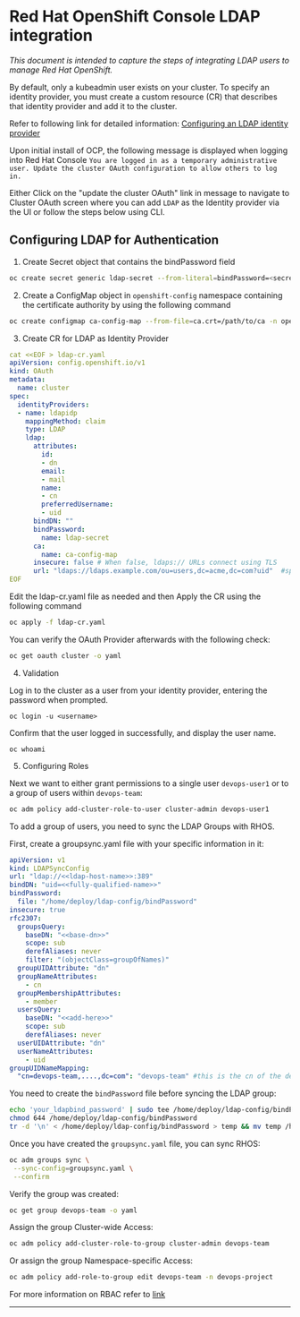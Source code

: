 # Red Hat OpenShift Console LDAP integration 
*This document is intended to capture the steps of integrating LDAP users to manage Red Hat OpenShift.*

By default, only a kubeadmin user exists on your cluster. To specify an identity provider, you must create a custom resource (CR) that describes that identity provider and add it to the cluster. 

Refer to following link for detailed information: [Configuring an LDAP identity provider](https://docs.redhat.com/en/documentation/openshift_container_platform/4.16/html/authentication_and_authorization/configuring-identity-providers#configuring-ldap-identity-provider)

Upon initial install of OCP, the following message is displayed when logging into Red Hat Console
`You are logged in as a temporary administrative user. Update the cluster OAuth configuration to allow others to log in.`

Either Click on the "update the cluster OAuth" link in message to navigate to Cluster OAuth screen where you can add `LDAP` as the Identity provider via the UI or follow the steps below using CLI.


## Configuring LDAP for Authentication
 

1. Create Secret object that contains the bindPassword field

```bash
oc create secret generic ldap-secret --from-literal=bindPassword=<secret> -n openshift-config
```

2. Create a ConfigMap object in `openshift-config` namespace containing the certificate authority by using the following command 

```bash
oc create configmap ca-config-map --from-file=ca.crt=/path/to/ca -n openshift-config
```

3. Create CR for LDAP as Identity Provider

```yaml annotate
cat <<EOF > ldap-cr.yaml
apiVersion: config.openshift.io/v1
kind: OAuth
metadata:
  name: cluster
spec:
  identityProviders:
  - name: ldapidp 
    mappingMethod: claim 
    type: LDAP
    ldap:
      attributes:
        id: 
        - dn
        email: 
        - mail
        name: 
        - cn
        preferredUsername: 
        - uid
      bindDN: "" 
      bindPassword: 
        name: ldap-secret
      ca: 
        name: ca-config-map
      insecure: false # When false, ldaps:// URLs connect using TLS
      url: "ldaps://ldaps.example.com/ou=users,dc=acme,dc=com?uid"  #specifies the LDAP host and search parameters to use
EOF
```

Edit the ldap-cr.yaml file as needed and then Apply the CR using the following command
```bash
oc apply -f ldap-cr.yaml
```

You can verify the OAuth Provider afterwards with the following check:

```bash
oc get oauth cluster -o yaml
```


4. Validation

Log in to the cluster as a user from your identity provider, entering the password when prompted. 

```
oc login -u <username>
```

Confirm that the user logged in successfully, and display the user name. 

```
oc whoami
```

5. Configuring Roles

Next we want to either grant permissions to a single user `devops-user1`  or to a group of users within `devops-team`:

```bash
oc adm policy add-cluster-role-to-user cluster-admin devops-user1
```

To add a group of users, you need to sync the LDAP Groups with RHOS.

First, create a groupsync.yaml file with your specific information in it:

```yaml
apiVersion: v1
kind: LDAPSyncConfig
url: "ldap://<<ldap-host-name>>:389"
bindDN: "uid=<<fully-qualified-name>>"
bindPassword:
  file: "/home/deploy/ldap-config/bindPassword"
insecure: true
rfc2307:
  groupsQuery:
    baseDN: "<<base-dn>>"
    scope: sub
    derefAliases: never
    filter: "(objectClass=groupOfNames)"
  groupUIDAttribute: "dn"
  groupNameAttributes:
    - cn
  groupMembershipAttributes:
    - member
  usersQuery:
    baseDN: "<<add-here>>"
    scope: sub
    derefAliases: never
  userUIDAttribute: "dn"
  userNameAttributes:
    - uid
groupUIDNameMapping:
  "cn=devops-team,....,dc=com": "devops-team" #this is the cn of the devops group
 ```

You need to create the `bindPassword` file before syncing the LDAP group:

```bash
echo 'your_ldapbind_password' | sudo tee /home/deploy/ldap-config/bindPassword > /dev/null
chmod 644 /home/deploy/ldap-config/bindPassword
tr -d '\n' < /home/deploy/ldap-config/bindPassword > temp && mv temp /home/deploy/ldap-config/bindPassword
```

 Once you have created the `groupsync.yaml` file, you can sync RHOS:

 ```bash
 oc adm groups sync \
  --sync-config=groupsync.yaml \
  --confirm
```

Verify the group was created:

```bash
oc get group devops-team -o yaml
```

Assign the group Cluster-wide Access:

```bash
oc adm policy add-cluster-role-to-group cluster-admin devops-team
```

Or assign the group Namespace-specific Access:

```bash
oc adm policy add-role-to-group edit devops-team -n devops-project
```

For more information on RBAC refer to [link](https://docs.redhat.com/en/documentation/openshift_container_platform/4.16/html/authentication_and_authorization/using-rbac)

---
